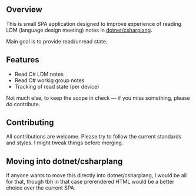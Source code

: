 ## Overview

This is small SPA application designed to improve experience of reading LDM (language design meeting) notes in [dotnet/csharplang](https://github.com/dotnet/csharplang).

Main goal is to provide read/unread state.

## Features 

* Read C# LDM notes
* Read C# workig group notes
* Tracking of read state (per device)

Not much else, to keep the scope in check — if you miss something, please do contribute.

## Contributing

All contributions are welcome. Please try to follow the current standards and styles. I might tweak things before merging.

## Moving into dotnet/csharplang

If anyone wants to move this directly into dotnet/csharplang, I would be all for that, though tbh in that case prerendered HTML would be a better choice over the current SPA.